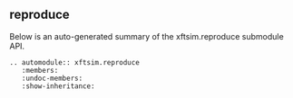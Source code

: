 ## reproduce

Below is an auto-generated summary of the xftsim.reproduce submodule API.

```{eval-rst}
.. automodule:: xftsim.reproduce
   :members:
   :undoc-members:
   :show-inheritance:
```